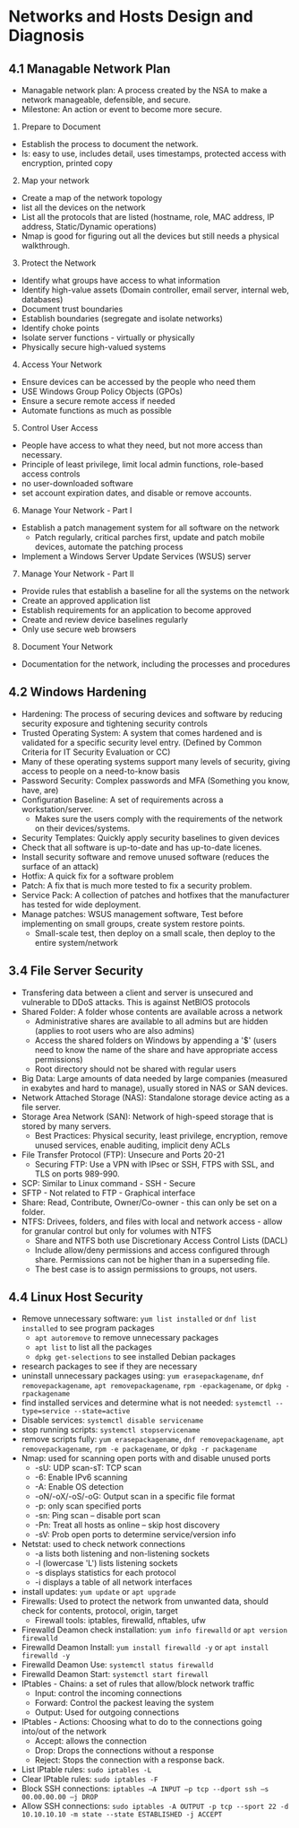 # Networks and Hosts Design and Diagnosis
## 4.1 Managable Network Plan

* Managable network plan: A process created by the NSA to make a network manageable, defensible, and secure.
* Milestone: An action or event to become more secure.
1. Prepare to Document
  * Establish the process to document the network.
  * Is: easy to use, includes detail, uses timestamps, protected access with encryption, printed copy
2. Map your network
  * Create a map of the network topology
  * list all the devices on the network
  * List all the protocols that are listed (hostname, role, MAC address, IP address, Static/Dynamic operations)
  * Nmap is good for figuring out all the devices but still needs a physical walkthrough.
3. Protect the Network
  * Identify what groups have access to what information
  * Identify high-value assets (Domain controller, email server, internal web, databases)
  * Document trust boundaries
  * Establish boundaries (segregate and isolate networks)
  * Identify choke points
  * Isolate server functions - virtually or physically
  * Physically secure high-valued systems
4. Access Your Network
  * Ensure devices can be accessed by the people who need them
  * USE Windows Group Policy Objects (GPOs)
  * Ensure a secure remote access if needed
  * Automate functions as much as possible
5. Control User Access
  * People have access to what they need, but not more access than necessary.
  * Principle of least privilege, limit local admin functions, role-based access controls
  * no user-downloaded software
  * set account expiration dates, and disable or remove accounts.
6. Manage Your Network - Part I
  * Establish a patch management system for all software on the network
    * Patch regularly, critical parches first, update and patch mobile devices, automate the patching process
  * Implement a Windows Server Update Services (WSUS) server
7. Manage Your Network - Part II
  * Provide rules that establish a baseline for all the systems on the network
  * Create an approved application list
  * Establish requirements for an application to become approved
  * Create and review device baselines regularly
  * Only use secure web browsers
8. Document Your Network
  * Documentation for the network, including the processes and procedures


## 4.2 Windows Hardening
* Hardening: The process of securing devices and software by reducing security exposure and tightening security controls
* Trusted Operating System: A system that comes hardened and is validated for a specific security level entry. (Defined by Common Criteria for IT Security Evaluation or CC)
* Many of these operating systems support many levels of security, giving access to people on a need-to-know basis
* Password Security: Complex passwords and MFA (Something you know, have, are)
* Configuration Baseline: A set of requirements across a workstation/server.
  * Makes sure the users comply with the requirements of the network on their devices/systems.
* Security Templates: Quickly apply security baselines to given devices
* Check that all software is up-to-date and has up-to-date licenes.
* Install security software and remove unused software (reduces the surface of an attack)
* Hotfix: A quick fix for a software problem
* Patch: A fix that is much more tested to fix a security problem.
* Service Pack: A collection of patches and hotfixes that the manufacturer has tested for wide deployment.
* Manage patches: WSUS management software, Test before implementing on small groups, create system restore points.
  * Small-scale test, then deploy on a small scale, then deploy to the entire system/network
 

## 3.4 File Server Security
* Transfering data between a client and server is unsecured and vulnerable to DDoS attacks. This is against NetBIOS protocols
* Shared Folder: A folder whose contents are available across a network
  * Administrative shares are available to all admins but are hidden (applies to root users who are also admins)
  * Access the shared folders on Windows by appending a '$' (users need to know the name of the share and have appropriate access permissions)
  * Root directory should not be shared with regular users
* Big Data: Large amounts of data needed by large companies (measured in exabytes and hard to manage), usually stored in NAS or SAN devices.
* Network Attached Storage (NAS): Standalone storage device acting as a file server.
* Storage Area Network (SAN): Network of high-speed storage that is stored by many servers.
  * Best Practices: Physical security, least privilege, encryption, remove unused services, enable auditing, implicit deny ACLs
* File Transfer Protocol (FTP): Unsecure and Ports 20-21
  * Securing FTP: Use a VPN with IPsec or SSH, FTPS with SSL, and TLS on ports 989-990.
* SCP: Similar to Linux command - SSH - Secure
* SFTP - Not related to FTP - Graphical interface
* Share: Read, Contribute, Owner/Co-owner - this can only be set on a folder.
* NTFS: Drivees, folders, and files with local and network access - allow for granular control but only for volumes with NTFS
  * Share and NTFS both use Discretionary Access Control Lists (DACL)
  * Include allow/deny permissions and access configured through share. Permissions can not be higher than in a superseding file.
  * The best case is to assign permissions to groups, not users. 


## 4.4 Linux Host Security
* Remove unnecessary software: `yum list installed` or `dnf list installed` to see program packages
  * `apt autoremove` to remove unnecessary packages
  * `apt list` to list all the packages
  * `dpkg get-selections` to see installed Debian packages
* research packages to see if they are necessary
* uninstall unnecessary packages using: `yum erasepackagename`, `dnf removepackagename`, `apt removepackagename`, `rpm -epackagename`, or `dpkg -rpackagename`
* find installed services and determine what is not needed: `systemctl --type=service --state=active`
* Disable services: `systemctl disable servicename`
* stop running scripts: `systemctl stopservicename`
* remove scripts fully: `yum erasepackagename`, `dnf removepackagename`, `apt removepackagename`, `rpm -e packagename`, or `dpkg -r packagename`
* Nmap: used for scanning open ports with and disable unused ports
  * -sU: UDP scan-sT: TCP scan
  * -6: Enable IPv6 scanning
  * -A: Enable OS detection
  * -oN/-oX/-oS/-oG: Output scan in a specific file format
  * -p: only scan specified ports
  * -sn: Ping scan – disable port scan
  * -Pn: Treat all hosts as online – skip host discovery
  * -sV: Prob open ports to determine service/version info
* Netstat: used to check network connections
  * -a lists both listening and non-listening sockets
  * -l (lowercase 'L') lists listening sockets
  * -s displays statistics for each protocol
  * -i displays a table of all network interfaces
* install updates: `yum update` or `apt upgrade`
* Firewalls: Used to protect the network from unwanted data, should check for contents, protocol, origin, target
  * Firewall tools: iptables, firewalld, nftables, ufw
* Firewalld Deamon check installation: `yum info firewalld` or `apt version firewalld`
* Firewalld Deamon Install: `yum install firewalld -y` or `apt install firewalld -y`
* Firewalld Deamon Use: `systemctl status firewalld`
* Firewalld Deamon Start: `systemctl start firewall`
* IPtables - Chains: a set of rules that allow/block network traffic
  * Input: control the incoming connections
  * Forward: Control the packest leaving the system
  * Output: Used for outgoing connections
* IPtables - Actions: Choosing what to do to the connections going into/out of the network
  * Accept: allows the connection
  * Drop: Drops the connections without a response
  * Reject: Stops the connection with a response back.
* List IPtable rules: `sudo iptables -L`
* Clear IPtable rules: `sudo iptables -F`
* Block SSH connections: `iptables –A INPUT –p tcp --dport ssh –s 00.00.00.00 –j DROP`
* Allow SSH connections: `sudo iptables -A OUTPUT -p tcp --sport 22 -d 10.10.10.10 -m state --state ESTABLISHED -j ACCEPT`
